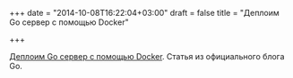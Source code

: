 +++
date = "2014-10-08T16:22:04+03:00"
draft = false
title = "Деплоим Go сервер с помощью Docker"

+++

<p><a href="http://blog.golang.org/docker">Деплоим Go сервер с помощью Docker</a>. Статья из официального блога Go.</p>

